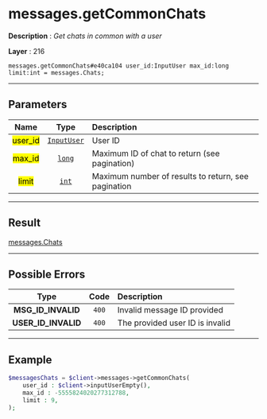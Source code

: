 # messages.getCommonChats

**Description** : *Get chats in common with a user*

**Layer** : 216

```tl
messages.getCommonChats#e40ca104 user_id:InputUser max_id:long limit:int = messages.Chats;
```

---

## Parameters

| Name | Type | Description |
| :---: | :---: | :--- |
| <mark>user_id</mark> | [`InputUser`](type/InputUser) | User ID |
| <mark>max_id</mark> | [`long`](type/long) | Maximum ID of chat to return (see pagination) |
| <mark>limit</mark> | [`int`](type/int) | Maximum number of results to return, see pagination |

---

## Result

[messages.Chats](type/messages.Chats)

---

## Possible Errors

| Type | Code | Description |
| :---: | :---: | :--- |
| **MSG_ID_INVALID** | `400` | Invalid message ID provided |
| **USER_ID_INVALID** | `400` | The provided user ID is invalid |

---

## Example

```php
$messagesChats = $client->messages->getCommonChats(
	user_id : $client->inputUserEmpty(),
	max_id : -5555824020277312788,
	limit : 9,
);
```